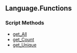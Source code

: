 ## Language.Functions


### Script Methods


* [get_All](get_All.md)
* [get_Count](get_Count.md)
* [get_Unique](get_Unique.md)
